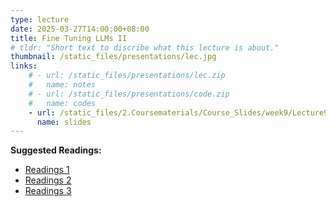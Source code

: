 ```yaml
---
type: lecture
date: 2025-03-27T14:00:00+08:00
title: Fine Tuning LLMs II
# tldr: "Short text to discribe what this lecture is about."
thumbnail: /static_files/presentations/lec.jpg
links: 
    # - url: /static_files/presentations/lec.zip
    #   name: notes
    # - url: /static_files/presentations/code.zip
    #   name: codes
    - url: /static_files/2.Coursematerials/Course_Slides/week9/Lecture9_Zhanzhan.pptx
      name: slides
---
```

**Suggested Readings:**
- [Readings 1]({{site.baseurl}}/static_files/2.Coursematerials/Reading_Materials/03.27-BaiJia-_A_Large-Scale_Role-Playing_Agent_Corpus_of_Chinese_Historical_Characters.pdf)
- [Readings 2]({{site.baseurl}}/static_files/2.Coursematerials/Reading_Materials/03.27-Large_language_models_empowered_agent-based_modeling_and_simulation_a_survey_and_perspectives.pdf)
- [Readings 3]({{site.baseurl}}/static_files/2.Coursematerials/Reading_Materials/03.27-The_consequences_of_AI_training_on_human_decision-making.pdf)
